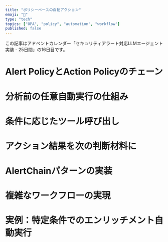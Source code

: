```yaml
---
title: "ポリシーベースの自動アクション"
emoji: "🤖"
type: "tech"
topics: ["OPA", "policy", "automation", "workflow"]
published: false
---
```


この記事はアドベントカレンダー「セキュリティアラート対応LLMエージェント実装 - 25日間」の16日目です。

# Alert PolicyとAction Policyのチェーン

# 分析前の任意自動実行の仕組み

# 条件に応じたツール呼び出し

# アクション結果を次の判断材料に

# AlertChainパターンの実装

# 複雑なワークフローの実現

# 実例：特定条件でのエンリッチメント自動実行
